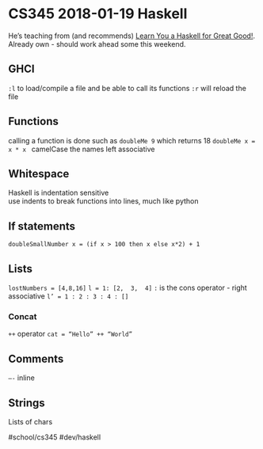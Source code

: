 # CS345 2018-01-19 Haskell
He’s teaching from (and recommends) [Learn You a Haskell for Great Good!](http://learnyouahaskell.com/). Already own - should work ahead some this weekend.
## GHCI
`:l` to load/compile a file and be able to call its functions
`:r` will reload the file
## Functions
calling  a function is done such as `doubleMe 9` which returns 18 
`doubleMe x = x * x `
camelCase the names
left associative 

## Whitespace
Haskell is indentation sensitive  
use indents to break functions into lines, much like python
## If statements 
`doubleSmallNumber x = (if x > 100 then x else x*2) + 1`
## Lists
`lostNumbers = [4,8,16]`
`l = 1: [2,  3,  4]`
`:` is the cons operator  - right associative 
`l’ = 1 : 2 : 3 : 4 : []`
### Concat
`++` operator
`cat = “Hello” ++ “World”`
## Comments
`—-` inline 
## Strings
Lists of chars


#school/cs345 #dev/haskell